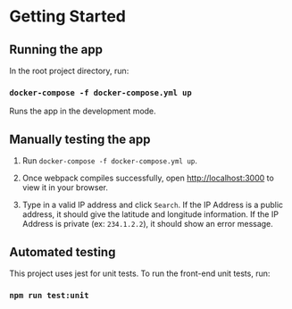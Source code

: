 # Getting Started

## Running the app

In the root project directory, run:

### `docker-compose -f docker-compose.yml up`

Runs the app in the development mode.

## Manually testing the app

1. Run `docker-compose -f docker-compose.yml up`.

2. Once webpack compiles successfully, open [http://localhost:3000](http://localhost:3000) to view it in your browser.

3. Type in a valid IP address and click `Search`. If the IP Address is a public address, it should give the latitude and longitude information. If the IP Address is private (ex: `234.1.2.2`), it should show an error message.

## Automated testing

This project uses jest for unit tests. To run the front-end unit tests, run: 
### `npm run test:unit`
